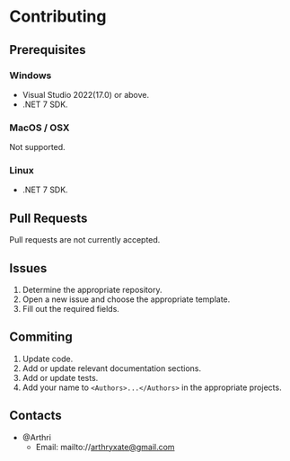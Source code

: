 # Contributing

## Prerequisites

### Windows
- Visual Studio 2022(17.0) or above.
- .NET 7 SDK.

### MacOS / OSX
Not supported.

### Linux
- .NET 7 SDK.

## Pull Requests
Pull requests are not currently accepted.

## Issues
1. Determine the appropriate repository.
1. Open a new issue and choose the appropriate template.
1. Fill out the required fields.

## Commiting
1. Update code.
1. Add or update relevant documentation sections.
1. Add or update tests.
1. Add your name to `<Authors>...</Authors>` in the appropriate projects.

## Contacts
- @Arthri
  - Email: mailto://arthryxate@gmail.com
